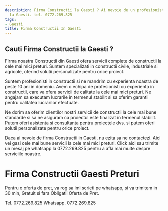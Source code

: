 ```yaml
---
description: Firma Constructii la Gaesti ? Ai nevoie de un profesionist in Firma Constructii
  la Gaesti. tel. 0772.269.825
tags:
- Gaesti
title: Firma Constructii In Gaesti
---
```



## Cauti Firma Constructii la Gaesti ?

Firma noastra Constructii din Gaesti ofera servicii complete de constructii la cele mai mici preturi. 
Suntem specializati in constructii civile, industriale si agricole, oferind solutii personalizate pentru orice proiect. 

Suntem profesionisti in constructii si ne mandrim cu experienta noastra de peste 10 ani in domeniu. 
Avem o echipa de profesionisti cu experienta in constructii, care va ofera servicii de calitate la cele mai mici preturi. 
Ne angajam sa executam lucrarile in termenul stabilit si sa oferim garantii pentru calitatea lucrarilor efectuate.

Ne dorim sa oferim clientilor nostri servicii de constructii la cele mai bune standarde si sa ne asiguram ca proiectul este finalizat in termenul stabilit. 
Putem oferi asistenta si consultanta pentru proiectele dvs. si putem oferi solutii personalizate pentru orice proiect.

Daca ai nevoie de firma Constructii in Gaesti, nu ezita sa ne contactezi. 
Aici vei gasi cele mai bune servicii la cele mai mici preturi. 
Click aici sau trimite un mesaj pe whatsapp la 0772.269.825 pentru a afla mai multe despre serviciile noastre.

# Firma Constructii Gaesti Preturi
Pentru o oferta de pret, va rog sa imi scrieti pe whatsapp, si va trimitem in 30 min, Gratuit si fara Obligatii Oferta de Pret.

Tel. 0772.269.825
Whatsapp. 0772.269.825
